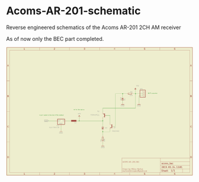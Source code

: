 # Acoms-AR-201-schematic
Reverse engineered schematics of the Acoms AR-201 2CH AM receiver

As of now only the BEC part completed. 

![Schematic](https://github.com/martonmiklos/Acoms-AR-201-schematic/raw/master/acoms_bec.png "Schematic")
